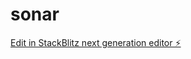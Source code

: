# sonar

[Edit in StackBlitz next generation editor ⚡️](https://stackblitz.com/~/github.com/vriddhi4601/sonar)